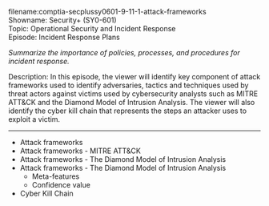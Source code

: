 filename:comptia-secplussy0601-9-11-1-attack-frameworks  
Showname: Security+ \(SY0-601\)  
Topic: Operational Security and Incident Response  
Episode: Incident Response Plans  


*Summarize the importance of policies, processes, and procedures for incident response.*  

Description: In this episode, the viewer will identify key component of attack frameworks used to identify adversaries, tactics and techniques used by threat actors against victims used by cybersecurity analysts such as MITRE ATT&CK and the Diamond Model of Intrusion Analysis. The viewer will also identify the cyber kill chain that represents the steps an attacker uses to exploit a victim. 

-----------

* Attack frameworks
* Attack frameworks - MITRE ATT&CK
* Attack frameworks - The Diamond Model of Intrusion Analysis
* Attack frameworks - The Diamond Model of Intrusion Analysis
	+ Meta-features
	+ Confidence value
* Cyber Kill Chain